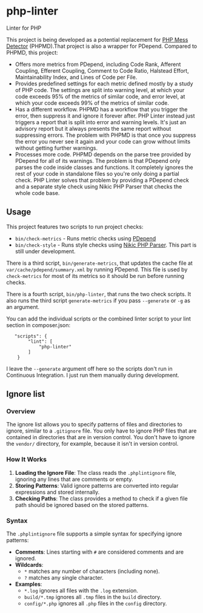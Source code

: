 # php-linter

Linter for PHP

This project is being developed as a potential replacement for
[PHP Mess Detector](https://phpmd.org/) (PHPMD).That project is also a wrapper for PDepend. Compared
to PHPMD, this project:

-   Offers more metrics from PDepend, including Code Rank, Afferent Coupling, Efferent Coupling,
    Comment to Code Ratio, Halstead Effort, Maintainability Index, and Lines of Code per File.
-   Provides predefined settings for each metric defined mostly by a study of PHP code. The settings
    are split into warning level, at which your code exceeds 95% of the metrics of similar code, and
    error level, at which your code exceeds 99% of the metrics of similar code.
-   Has a different workflow. PHPMD has a workflow that you trigger the error, then suppress it and
    ignore it forever after. PHP Linter instead just triggers a report that is split into error and
    warning levels. It's just an advisory report but it always presents the same report without
    suppressing errors. The problem with PHPMD is that once you suppress the error you never see it
    again and your code can grow without limits without getting further warnings.
-   Processes more code. PHPMD depends on the parse tree provided by PDepend for all of its
    warnings. The problem is that PDepend only parses the code inside classes and functions. It
    completely ignores the rest of your code in standalone files so you're only doing a partial
    check. PHP Linter solves that problem by providing a PDepend check and a separate style check
    using Nikic PHP Parser that checks the whole code base.

## Usage

This project features two scripts to run project checks:

-   `bin/check-metrics` - Runs metric checks using [PDepend](https://pdepend.org/)
-   `bin/check-style` - Runs style checks using
    [Nikic PHP Parser](https://github.com/nikic/PHP-Parser). This part is still under development.

There is a third script, `bin/generate-metrics`, that updates the cache file at
`var/cache/pdepend/summary.xml` by running PDepend. This file is used by `check-metrics` for most of
its metrics so it should be run before running checks.

There is a fourth script, `bin/php-linter`, that runs the two check scripts. It also runs the third
script `generate-metrics` if you pass `--generate` or `-g` as an argument.

You can add the individual scripts or the combined linter script to your lint section in
composer.json:

```
   "scripts": {
        "lint": [
            "php-linter"
        ]
    }
```

I leave the `--generate` argument off here so the scripts don't run in Continuous Integration. I
just run them manually during development.

## Ignore list

### Overview

The ignore list allows you to specify patterns of files and directories to ignore, similar to a
`.gitignore` file. You only have to ignore PHP files that are contained in directories that are in
version control. You don't have to ignore the `vendor/` directory, for example, because it isn't in
version control.

### How It Works

1. **Loading the Ignore File**: The class reads the `.phplintignore` file, ignoring any lines that
   are comments or empty.
2. **Storing Patterns**: Valid ignore patterns are converted into regular expressions and stored
   internally.
3. **Checking Paths**: The class provides a method to check if a given file path should be ignored
   based on the stored patterns.

### Syntax

The `.phplintignore` file supports a simple syntax for specifying ignore patterns:

-   **Comments**: Lines starting with `#` are considered comments and are ignored.
-   **Wildcards**:
    -   `*` matches any number of characters (including none).
    -   `?` matches any single character.
-   **Examples**:
    -   `*.log` ignores all files with the `.log` extension.
    -   `build/*.tmp` ignores all `.tmp` files in the `build` directory.
    -   `config/*.php` ignores all `.php` files in the `config` directory.
